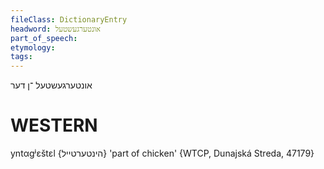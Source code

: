 ```yaml
---
fileClass: DictionaryEntry
headword: אונטערגעשטעל
part_of_speech: 
etymology: 
tags: 
---
```

אונטערגעשטעל
־ן
דער

WESTERN
========

yntαgʲɛštɛl {הינטערטייל} 'part of chicken' {WTCP, Dunajská Streda, 47179}
